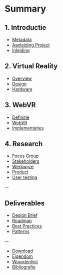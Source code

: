 # Summary 

## 1. Introductie
* [Metadata](README.md)
* [Aanleiding Project](introduction/PROJECT.md)
* [Inleiding](introduction/INTRODUCTION.md)

## 2. Virtual Reality
* [Overview](research/VR-OVERVIEW.md)
* [Design](research/VR-DESIGN.md)
* [Hardware](research/HARDWARE.md)

## 3. WebVR
* [Definitie](webvr/OVERVIEW.md)
* [WebVR](webvr/TECH.md)
* [Implementaties](webvr/IMPLEMENTATION.md)

## 4. Research
* [Focus Group]()
* [Stakeholders]()
* [Werkwijze]()
* [Product]()
* [User testing]()

--

## Deliverables
* [Design Brief](/deliverables/DESIGN-BRIEF.md)
* [Roadmap](/deliverables/ROADMAP.md) 
* [Best Practices](misc/GLOSSARY.md)
* [Patterns](misc/GLOSSARY.md)

--

* [Download](misc/DOWNLOAD.md)
* [Eigendom](misc/LICENSING.md)
* [Woordenlijst](misc/GLOSSARY.md)
* [Bibliografie](misc/LITERATURE.md)
